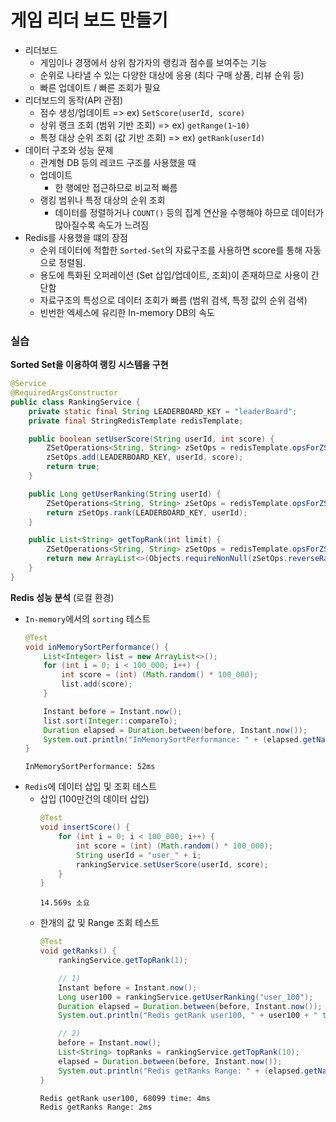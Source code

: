 # 게임 리더 보드 만들기
- 리더보드
  - 게임이나 경쟁에서 상위 참가자의 랭킹과 점수를 보여주는 기능
  - 순위로 나타낼 수 있는 다양한 대상에 응용 (최다 구매 상품, 리뷰 순위 등)
  - 빠른 업데이트 / 빠른 조회가 필요
- 리더보드의 동작(API 관점)
  - 점수 생성/업데이트 => ex) `SetScore(userId, score)`
  - 상위 랭크 조회 (범위 기반 조회) => ex) `getRange(1~10)`
  - 특정 대상 순위 조회 (값 기반 조회) => ex) `getRank(userId)`
- 데이터 구조와 성능 문제
  - 관계형 DB 등의 레코드 구조를 사용했을 때
  - 업데이트
    - 한 행에만 접근하므로 비교적 빠름
  - 랭킹 범위나 특정 대상의 순위 조회
    - 데이터를 정렬하거나 `COUNT()` 등의 집계 연산을 수행해야 하므로 데이터가 많아질수록 속도가 느려짐
- Redis를 사용했을 떄의 장점
  - 순위 데이터에 적합한 `Sorted-Set`의 자료구조를 사용하면 score를 통해 자동으로 정렬됨.
  - 용도에 특화된 오퍼레이션 (Set 삽입/업데이트, 조회)이 존재하므로 사용이 간단함
  - 자료구조의 특성으로 데이터 조회가 빠름 (범위 검색, 특정 값의 순위 검색)
  - 빈번한 엑세스에 유리한 In-memory DB의 속도
  
### 실습
**Sorted Set을 이용하여 랭킹 시스템을 구현**

```java
@Service
@RequiredArgsConstructor
public class RankingService {
    private static final String LEADERBOARD_KEY = "leaderBoard";
    private final StringRedisTemplate redisTemplate;

    public boolean setUserScore(String userId, int score) {
        ZSetOperations<String, String> zSetOps = redisTemplate.opsForZSet();
        zSetOps.add(LEADERBOARD_KEY, userId, score);
        return true;
    }

    public Long getUserRanking(String userId) {
        ZSetOperations<String, String> zSetOps = redisTemplate.opsForZSet();
        return zSetOps.rank(LEADERBOARD_KEY, userId);
    }

    public List<String> getTopRank(int limit) {
        ZSetOperations<String, String> zSetOps = redisTemplate.opsForZSet();
        return new ArrayList<>(Objects.requireNonNull(zSetOps.reverseRange(LEADERBOARD_KEY, 0, limit)));
    }
}
```

**Redis 성능 분석** (로컬 환경)
- `In-memory`에서의 `sorting` 테스트
    ```java
    @Test
    void inMemorySortPerformance() {
        List<Integer> list = new ArrayList<>();
        for (int i = 0; i < 100_000; i++) {
            int score = (int) (Math.random() * 100_000);
            list.add(score);
        }

        Instant before = Instant.now();
        list.sort(Integer::compareTo);
        Duration elapsed = Duration.between(before, Instant.now());
        System.out.println("InMemorySortPerformance: " + (elapsed.getNano() / 1000000) + "ms");
    }
    ```
    ```
    InMemorySortPerformance: 52ms
    ```
- `Redis`에 데이터 삽입 및 조회 테스트
  - 삽입 (100만건의 데이터 삽입)
      ```java
      @Test
      void insertScore() {
          for (int i = 0; i < 100_000; i++) {
              int score = (int) (Math.random() * 100_000);
              String userId = "user_" + i;
              rankingService.setUserScore(userId, score);
          }
      }
      ```
      ```
      14.569s 소요
      ```
  - 한개의 값 및 Range 조회 테스트
    ```java
    @Test
    void getRanks() {
        rankingService.getTopRank(1);

        // 1)
        Instant before = Instant.now();
        Long user100 = rankingService.getUserRanking("user_100");
        Duration elapsed = Duration.between(before, Instant.now());
        System.out.println("Redis getRank user100, " + user100 + " time: " + (elapsed.getNano() / 1000000) + "ms");

        // 2)
        before = Instant.now();
        List<String> topRanks = rankingService.getTopRank(10);
        elapsed = Duration.between(before, Instant.now());
        System.out.println("Redis getRanks Range: " + (elapsed.getNano() / 1000000) + "ms");
    }
    ```
    ```
    Redis getRank user100, 68099 time: 4ms
    Redis getRanks Range: 2ms
    ```
